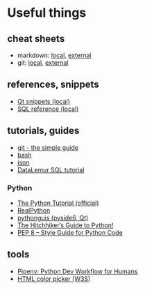 # Useful things

## cheat sheets

- markdown: [local](https://github.com/strugamano/strugamano/tree/main/useful/markdown-cheat-sheet.md), [external](https://www.markdownguide.org/cheat-sheet/)
- git: [local](https://github.com/strugamano/strugamano/tree/main/useful/GitCheatSheet.pdf), [external](https://education.github.com/git-cheat-sheet-education.pdf)

## references, snippets

- [Qt snippets (local)](https://github.com/strugamano/strugamano/useful/tree/main/useful/Qt.md)
- [SQL reference (local)](https://github.com/strugamano/strugamano/useful/tree/main/useful/SQL.md)

## tutorials, guides

- [git - the simple guide](http://rogerdudler.github.io/git-guide/)
- [bash](https://linuxconfig.org/bash-scripting-tutorial-for-beginners)
- [json](https://www.json.org/json-en.html)
- [DataLemur SQL tutorial](https://datalemur.com/sql-tutorial)

### Python

- [The Python Tutorial (official)](https://docs.python.org/3/tutorial/index.html)
- [RealPython](https://realpython.com/)
- [pythonguis (pyside6, Qt)](https://www.pythonguis.com/pyside6/)
- [The Hitchhiker’s Guide to Python!](https://docs.python-guide.org/)
- [PEP 8 – Style Guide for Python Code](https://peps.python.org/pep-0008/)

## tools

- [Pipenv: Python Dev Workflow for Humans](https://pipenv.pypa.io/en/latest/)
- [HTML color picker (W3S)](https://www.w3schools.com/colors/colors_picker.asp)
